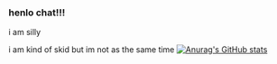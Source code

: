 ### henlo chat!!!

i am silly

i am kind of skid but im not as the same time
[![Anurag's GitHub stats](https://github-readme-stats.vercel.app/api?username=alternativebyte)](https://github.com/anuraghazra/github-readme-stats)
